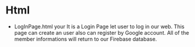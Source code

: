 # Html
 
* LogInPage.html
your
It is a Login Page let user to log in our web. 
This page can create an user also can register by Google account. 
All of the member informations will return to our Firebase database.

